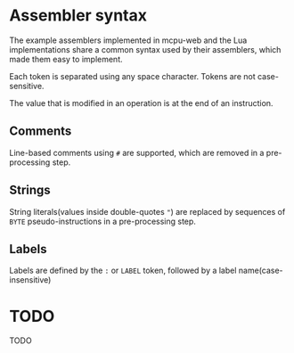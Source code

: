 # Assembler syntax

The example assemblers implemented in mcpu-web and the Lua implementations
share a common syntax used by their assemblers, which made them easy to implement.

Each token is separated using any space character. Tokens are not case-sensitive.

The value that is modified in an operation is at the end of an instruction.


## Comments

Line-based comments using `#` are supported, which are removed in a pre-processing step.



## Strings

String literals(values inside double-quotes `"`) are replaced by sequences of
`BYTE` pseudo-instructions in a pre-processing step.



## Labels

Labels are defined by the `:` or `LABEL` token, followed by a label name(case-insensitive)



# TODO

TODO